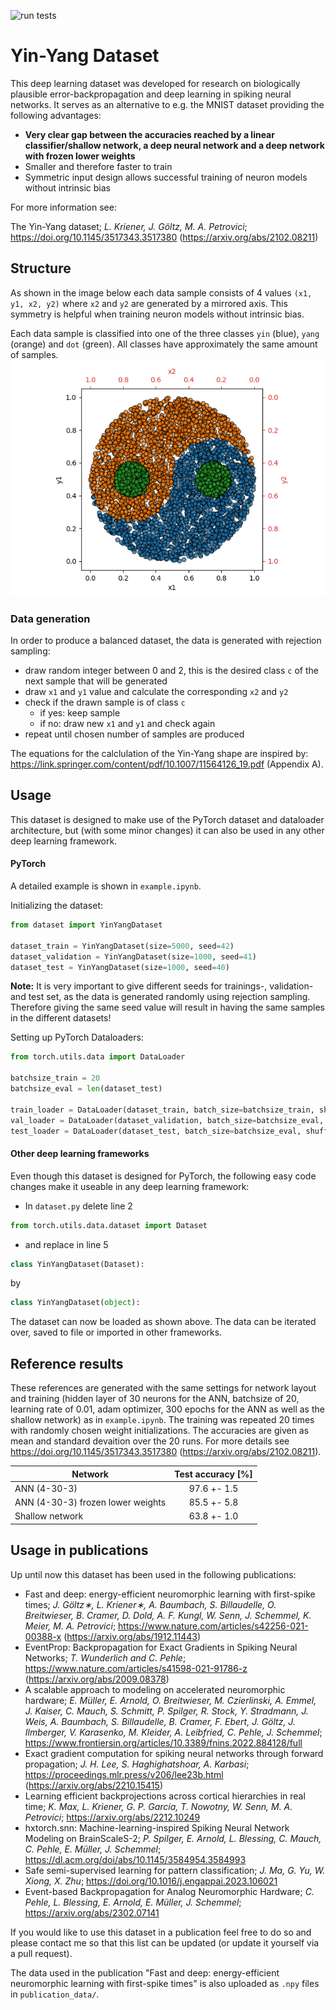 ![run tests](https://github.com/lkriener/yin_yang_data_set/actions/workflows/tests.yaml/badge.svg)

# Yin-Yang Dataset

This deep learning dataset was developed for research on biologically plausible error-backpropagation and deep learning in spiking neural networks.
It serves as an alternative to e.g. the MNIST dataset providing the following advantages:
- **Very clear gap between the accuracies reached by a linear classifier/shallow network, a deep neural network and a deep network with frozen lower weights**
- Smaller and therefore faster to train
- Symmetric input design allows successful training of neuron models without intrinsic bias

For more information see:

The Yin-Yang dataset; *L. Kriener, J. Göltz, M. A. Petrovici*; https://doi.org/10.1145/3517343.3517380 (https://arxiv.org/abs/2102.08211)

## Structure

As shown in the image below each data sample consists of 4 values `(x1, y1, x2, y2)` where `x2` and `y2` are generated by a mirrored axis. This symmetry is helpful when training neuron models without intrinsic bias. 

Each data sample is classified into one of the three classes `yin` (blue), `yang` (orange) and `dot` (green). All classes have approximately the same amount of samples.
![](data.png)

### Data generation
In order to produce a balanced dataset, the data is generated with rejection sampling:
- draw random integer between 0 and 2, this is the desired class `c` of the next sample that will be generated
- draw `x1` and `y1` value and calculate the corresponding `x2` and `y2` 
- check if the drawn sample is of class `c`
  - if yes: keep sample
  - if no: draw new `x1` and `y1` and check again
- repeat until chosen number of samples are produced

The equations for the calclulation of the Yin-Yang shape are inspired by: https://link.springer.com/content/pdf/10.1007/11564126_19.pdf (Appendix A).

## Usage
This dataset is designed to make use of the PyTorch dataset and dataloader architecture, but (with some minor changes) it can also be used in any other deep learning framework.

#### PyTorch
A detailed example is shown in `example.ipynb`.

Initializing the dataset:
```python
from dataset import YinYangDataset

dataset_train = YinYangDataset(size=5000, seed=42)
dataset_validation = YinYangDataset(size=1000, seed=41)
dataset_test = YinYangDataset(size=1000, seed=40)
```
**Note:** It is very important to give different seeds for trainings-, validation- and test set, as the data is generated randomly using rejection sampling. Therefore giving the same seed value will result in having the same samples in the different datasets!

Setting up PyTorch Dataloaders:
```python
from torch.utils.data import DataLoader

batchsize_train = 20
batchsize_eval = len(dataset_test)

train_loader = DataLoader(dataset_train, batch_size=batchsize_train, shuffle=True)
val_loader = DataLoader(dataset_validation, batch_size=batchsize_eval, shuffle=True)
test_loader = DataLoader(dataset_test, batch_size=batchsize_eval, shuffle=False)
```

#### Other deep learning frameworks
Even though this dataset is designed for PyTorch, the following easy code changes make it useable in any deep learning framework:
- In `dataset.py` delete line 2
```python
from torch.utils.data.dataset import Dataset
```
- and replace in line 5
```python
class YinYangDataset(Dataset):
```
by
```python
class YinYangDataset(object):
```
The dataset can now be loaded as shown above. The data can be iterated over, saved to file or imported in other frameworks.

## Reference results

These references are generated with the same settings for network layout and training (hidden layer of 30 neurons for the ANN, batchsize of 20, learning rate of 0.01, adam optimizer, 300 epochs for the ANN as well as the shallow network) as in `example.ipynb`. The training was repeated 20 times with randomly chosen weight initializations. The accuracies are given as mean and standard devaition over the 20 runs.
For more details see https://doi.org/10.1145/3517343.3517380 (https://arxiv.org/abs/2102.08211).

| Network                           | Test accuracy [%]
| ----------------------------------|:-----------------:
| ANN (4-30-3)                      | 97.6 +- 1.5
| ANN (4-30-3) frozen lower weights | 85.5 +- 5.8
| Shallow network                   | 63.8 +- 1.0

## Usage in publications

Up until now this dataset has been used in the following publications:
- Fast and deep: energy-efficient neuromorphic learning with first-spike times; *J. Göltz∗, L. Kriener∗, A. Baumbach, S. Billaudelle, O. Breitwieser, B. Cramer, D. Dold, A. F. Kungl, W. Senn, J. Schemmel, K. Meier, M. A. Petrovici*; https://www.nature.com/articles/s42256-021-00388-x (https://arxiv.org/abs/1912.11443)
- EventProp: Backpropagation for Exact Gradients in Spiking Neural Networks; *T. Wunderlich and C. Pehle*; https://www.nature.com/articles/s41598-021-91786-z (https://arxiv.org/abs/2009.08378)
- A scalable approach to modeling on accelerated neuromorphic hardware; *E. Müller, E. Arnold, O. Breitwieser, M. Czierlinski, A. Emmel, J. Kaiser,
C. Mauch, S. Schmitt, P. Spilger, R. Stock, Y. Stradmann, J. Weis, A. Baumbach, S. Billaudelle, B. Cramer, F. Ebert, J. Göltz, J. Ilmberger, V. Karasenko,  M. Kleider, A. Leibfried, C. Pehle, J. Schemmel*; https://www.frontiersin.org/articles/10.3389/fnins.2022.884128/full
- Exact gradient computation for spiking neural networks through forward propagation; *J. H. Lee, S. Haghighatshoar, A. Karbasi*; https://proceedings.mlr.press/v206/lee23b.html (https://arxiv.org/abs/2210.15415)
- Learning efficient backprojections across cortical hierarchies in real time; *K. Max, L. Kriener, G. P. García, T. Nowotny, W. Senn, M. A. Petrovici*; https://arxiv.org/abs/2212.10249
- hxtorch.snn: Machine-learning-inspired Spiking Neural Network Modeling on BrainScaleS-2; *P. Spilger, E. Arnold, L. Blessing, C. Mauch, C. Pehle, E. Müller, J. Schemmel*; https://dl.acm.org/doi/abs/10.1145/3584954.3584993
- Safe semi-supervised learning for pattern classification; *J. Ma, G. Yu, W. Xiong, X. Zhu*; https://doi.org/10.1016/j.engappai.2023.106021
- Event-based Backpropagation for Analog Neuromorphic Hardware; *C. Pehle, L. Blessing, E. Arnold, E. Müller, J. Schemmel*; https://arxiv.org/abs/2302.07141

If you would like to use this dataset in a publication feel free to do so and please contact me so that this list can be updated (or update it yourself via a pull request).

The data used in the publication "Fast and deep: energy-efficient neuromorphic learning with first-spike times" is also uploaded as `.npy` files in `publication_data/`.
